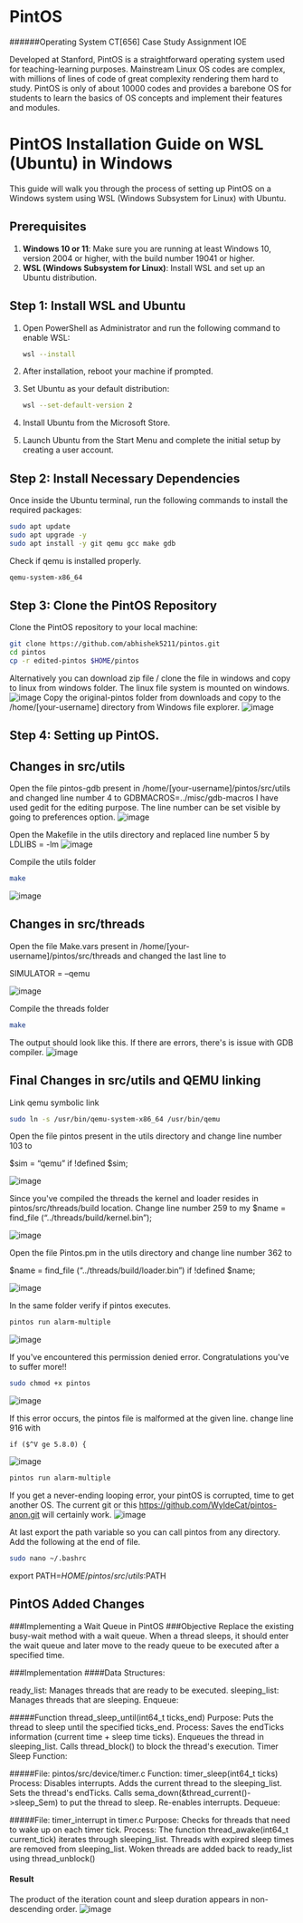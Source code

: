 # PintOS
######Operating System CT[656] Case Study Assignment IOE 

Developed at Stanford, PintOS is a straightforward operating system used for teaching-learning purposes. Mainstream Linux OS codes are complex, with  millions of lines of code of great complexity rendering them hard to study. PintOS is only of about 10000 codes and provides a barebone OS for students to learn the basics of OS concepts and implement their features and modules.

# PintOS Installation Guide on WSL (Ubuntu) in Windows

This guide will walk you through the process of setting up PintOS on a Windows system using WSL (Windows Subsystem for Linux) with Ubuntu.

## Prerequisites

1. **Windows 10 or 11**: Make sure you are running at least Windows 10, version 2004 or higher, with the build number 19041 or higher.
2. **WSL (Windows Subsystem for Linux)**: Install WSL and set up an Ubuntu distribution.
   
## Step 1: Install WSL and Ubuntu

1. Open PowerShell as Administrator and run the following command to enable WSL:
    ```bash
    wsl --install
    ```

2. After installation, reboot your machine if prompted.

3. Set Ubuntu as your default distribution:
    ```bash
    wsl --set-default-version 2
    ```

4. Install Ubuntu from the Microsoft Store.

5. Launch Ubuntu from the Start Menu and complete the initial setup by creating a user account.

## Step 2: Install Necessary Dependencies

Once inside the Ubuntu terminal, run the following commands to install the required packages:

```bash
sudo apt update
sudo apt upgrade -y
sudo apt install -y git qemu gcc make gdb
```
Check if qemu is installed properly.
```bash
qemu-system-x86_64
```

## Step 3: Clone the PintOS Repository

Clone the PintOS repository to your local machine:

```sh
git clone https://github.com/abhishek5211/pintos.git
cd pintos
cp -r edited-pintos $HOME/pintos
```
Alternatively you can download zip file / clone the file in windows and copy to linux from windows folder. The linux file system is mounted on windows.
![image](https://github.com/user-attachments/assets/e46ba878-160c-4683-893a-331aa1c5aa95)
Copy the original-pintos folder from downloads and copy to the /home/[your-username] directory from Windows file explorer.
![image](https://github.com/user-attachments/assets/26f6edd6-80e0-453b-8b1b-f439def51dc2)

## Step 4: Setting up PintOS.

## Changes in src/utils 
Open the file pintos-gdb present in /home/[your-username]/pintos/src/utils and changed line number 4 to
GDBMACROS=../misc/gdb-macros
I have used gedit for the editing purpose. The line number can be set visible by going to preferences option.
![image](https://github.com/user-attachments/assets/2454c0dd-8d4e-4c36-806a-3e75a04c5b00)

Open the Makefile in the utils directory and replaced line number 5 by
LDLIBS = -lm
![image](https://github.com/user-attachments/assets/b3445ebf-c77c-4129-92cb-e6bebbc8182b)

Compile the utils folder
```bash
make
```

![image](https://github.com/user-attachments/assets/e3af20f5-a640-4b37-bc7d-c96f1ef47d1a)


## Changes in src/threads

Open the file Make.vars present in /home/[your-username]/pintos/src/threads and changed the last line to

SIMULATOR = –qemu

![image](https://github.com/user-attachments/assets/62a1560f-45a5-4004-87e4-a1c52035d8fe)

Compile the threads folder
```bash
make
```
The output should look like this. If there are errors, there's is issue with GDB compiler.
![image](https://github.com/user-attachments/assets/47408f69-e3c8-4a4c-a1f0-06dc6d5d03f4)

## Final Changes in src/utils and QEMU linking
Link qemu symbolic link
```bash
sudo ln -s /usr/bin/qemu-system-x86_64 /usr/bin/qemu
```


Open the file pintos present in the utils directory and change line number 103 to

$sim = “qemu” if !defined $sim;

![image](https://github.com/user-attachments/assets/f89d539a-1b2d-4881-bdee-30f4a079bda2)

Since you've compiled the threads the kernel and loader resides in pintos/src/threads/build location.
Change line number 259 to
my $name = find_file (“../threads/build/kernel.bin”);

![image](https://github.com/user-attachments/assets/dc1e8b73-3523-4eb1-8587-465b79512276)


Open the file Pintos.pm in the utils directory and change line number 362 to

$name = find_file (“../threads/build/loader.bin”) if !defined $name;

![image](https://github.com/user-attachments/assets/34d4c48a-98bf-42e0-9ba7-c5e0ada2b0f7)


In the same folder verify if pintos executes.
```bash
pintos run alarm-multiple
```
![image](https://github.com/user-attachments/assets/84d07803-e9d6-4cfd-8275-5748e1195aac)

If you've encountered this permission denied error. Congratulations you've to suffer more!!

```bash
sudo chmod +x pintos
```

![image](https://github.com/user-attachments/assets/e7f7c7fe-87af-4003-a23d-a073eb77e47f)

If this error occurs, the pintos file is malformed at the given line. change line 916 with

	if ($^V ge 5.8.0) {
![image](https://github.com/user-attachments/assets/6cd7b9d0-3eff-4e09-89b1-a8c21e30b657)

```bash
pintos run alarm-multiple
```
If you get a never-ending looping error, your pintOS is corrupted, time to get another OS. The current git or 
this https://github.com/WyldeCat/pintos-anon.git will certainly work.
![image](https://github.com/user-attachments/assets/8da558bc-6aa1-4bcd-be4f-8762e078d784)

At last export the path variable so you can call pintos from any directory. Add the following at the end of file.
```bash
sudo nano ~/.bashrc
```
export PATH=$HOME/pintos/src/utils:$PATH


## PintOS Added Changes
###Implementing a Wait Queue in PintOS
###Objective
Replace the existing busy-wait method with a wait queue. When a thread sleeps, it should enter the wait queue and later move to the ready queue to be executed after a specified time.

###Implementation
####Data Structures:

ready_list: Manages threads that are ready to be executed.
sleeping_list: Manages threads that are sleeping.
Enqueue:

#####Function 
thread_sleep_until(int64_t ticks_end)
Purpose: Puts the thread to sleep until the specified ticks_end.
Process:
Saves the endTicks information (current time + sleep time ticks).
Enqueues the thread in sleeping_list.
Calls thread_block() to block the thread's execution.
Timer Sleep Function:

#####File: pintos/src/device/timer.c
Function: timer_sleep(int64_t ticks)
Process:
Disables interrupts.
Adds the current thread to the sleeping_list.
Sets the thread's endTicks.
Calls sema_down(&thread_current()->sleep_Sem) to put the thread to sleep.
Re-enables interrupts.
Dequeue:

#####File: timer_interrupt in timer.c
Purpose: Checks for threads that need to wake up on each timer tick.
Process:
The function thread_awake(int64_t current_tick) iterates through sleeping_list.
Threads with expired sleep times are removed from sleeping_list.
Woken threads are added back to ready_list using thread_unblock()
#### Result 
The product of the iteration count and sleep duration appears in non-descending order.
![image](https://github.com/user-attachments/assets/a8c97f98-62f5-4291-a3ab-6a6ea7ad671c)



